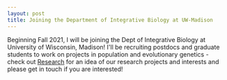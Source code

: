 ```yaml
---
layout: post
title: Joining the Department of Integrative Biology at UW-Madison
---
```


Beginning Fall 2021, I will be joining the Dept of Integrative Biology
at University of Wisconsin, Madison! I'll be recruiting postdocs and
graduate students to work on projects in population and evolutionary
genetics - check out [Research](2_research.html) for an idea of our
research projects and interests and please get in touch if you are
interested!
